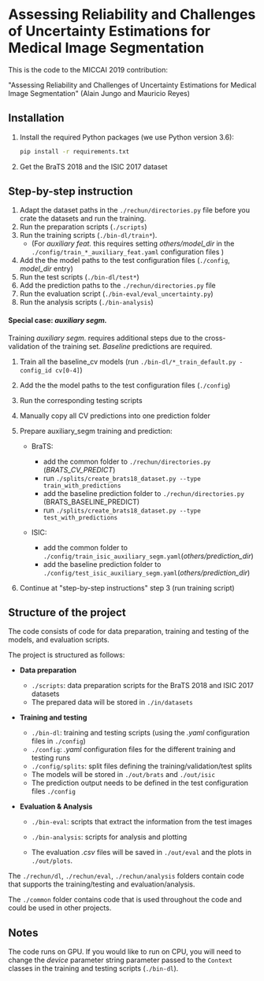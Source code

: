 # Assessing Reliability and Challenges of Uncertainty Estimations for Medical Image Segmentation


This is the code to the MICCAI 2019 contribution:

"Assessing Reliability and Challenges of Uncertainty Estimations for Medical Image Segmentation" (Alain Jungo and Mauricio Reyes)



## Installation

1. Install the required Python packages (we use Python version 3.6):

   ```bash
   pip install -r requirements.txt
   ```

   

2. Get the BraTS 2018 and the ISIC 2017 dataset



## Step-by-step instruction

1. Adapt the dataset paths in the `./rechun/directories.py` file before you crate the datasets and run the training. 
2. Run the preparation scripts (`./scripts`)
3. Run the training scripts (`./bin-dl/train*`). 
   - (For *auxiliary feat.* this requires setting *others/model_dir* in the `./config/train_*_auxiliary_feat.yaml` configuration files )
4. Add the the model paths to the test configuration files (`./config`, *model_dir* entry)
5. Run the test scripts (`./bin-dl/test*`)
6. Add the prediction paths to  the `./rechun/directories.py` file
7. Run the evaluation script (`./bin-eval/eval_uncertainty.py`)
8. Run the analysis scripts (`./bin-analysis`)



#### Special case: *auxiliary segm.*

Training *auxiliary segm.* requires additional steps due to the cross-validation of the training set. *Baseline* predictions are required.

1. Train all the baseline_cv models (run `./bin-dl/*_train_default.py -config_id cv[0-4]`)

2. Add the the model paths to the test configuration files (`./config`)

3. Run the corresponding testing scripts

4. Manually copy all CV predictions into one prediction folder

5. Prepare auxiliary_segm training and prediction:

   - BraTS: 
     - add the common folder to `./rechun/directories.py` (*BRATS_CV_PREDICT*) 
     - run  `./splits/create_brats18_dataset.py --type train_with_predictions`
     - add the baseline prediction folder to `./rechun/directories.py` (BRATS_BASELINE_PREDICT) 
     - run  `./splits/create_brats18_dataset.py --type test_with_predictions`

   - ISIC:  
     - add the common folder to  `./config/train_isic_auxiliary_segm.yaml`(*others/prediction_dir*)
     - add the baseline prediction folder to  `./config/test_isic_auxiliary_segm.yaml`(*others/prediction_dir*)

6. Continue at "step-by-step instructions" step 3 (run training script)



## Structure of the project

The code consists of code for data preparation, training and testing of the models, and evaluation scripts.

The project is structured as follows:

- **Data preparation**

  - `./scripts`: data preparation scripts for the BraTS 2018 and ISIC 2017 datasets
  - The prepared data will be stored in `./in/datasets`

- **Training and testing**

  - `./bin-dl`: training and testing scripts (using the *.yaml* configuration files in `./config`)
  - `./config`: *.yaml* configuration files for the different training and testing runs
  - `./config/splits`: split files defining the training/validation/test splits
  - The models will be stored in  `./out/brats` and `./out/isic`
  - The prediction output needs to be defined in the test configuration files `./config`

- **Evaluation & Analysis**

  - `./bin-eval`: scripts that extract the information from the test images
  
  - `./bin-analysis`: scripts for analysis and plotting
  
  - The evaluation *.csv* files will be saved in `./out/eval` and the plots in `./out/plots`. 
  
    

The `./rechun/dl`, `./rechun/eval`, `./rechun/analysis` folders contain code that supports the training/testing and evaluation/analysis.

The `./common` folder contains code that is used throughout the code and could be used in other projects.



## Notes

The code runs on GPU. If you would like to run on CPU, you will need to change the *device* parameter string parameter passed to the `Context` classes in the training and testing scripts (`./bin-dl`). 

